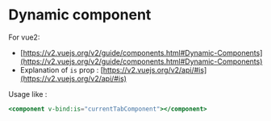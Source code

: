 # Dynamic component <component>

For vue2:

- [https://v2.vuejs.org/v2/guide/components.html#Dynamic-Components](https://v2.vuejs.org/v2/guide/components.html#Dynamic-Components)
- Explanation of `is` prop : [https://v2.vuejs.org/v2/api/#is](https://v2.vuejs.org/v2/api/#is)

Usage like :

```jsx
<component v-bind:is="currentTabComponent"></component>
```
